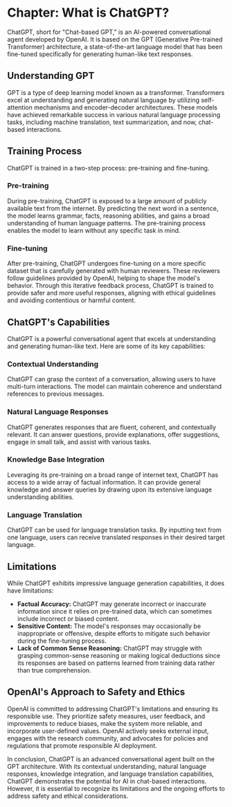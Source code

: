 Chapter: What is ChatGPT?
=========================

ChatGPT, short for "Chat-based GPT," is an AI-powered conversational agent developed by OpenAI. It is based on the GPT (Generative Pre-trained Transformer) architecture, a state-of-the-art language model that has been fine-tuned specifically for generating human-like text responses.

Understanding GPT
-----------------

GPT is a type of deep learning model known as a transformer. Transformers excel at understanding and generating natural language by utilizing self-attention mechanisms and encoder-decoder architectures. These models have achieved remarkable success in various natural language processing tasks, including machine translation, text summarization, and now, chat-based interactions.

Training Process
----------------

ChatGPT is trained in a two-step process: pre-training and fine-tuning.

### Pre-training

During pre-training, ChatGPT is exposed to a large amount of publicly available text from the internet. By predicting the next word in a sentence, the model learns grammar, facts, reasoning abilities, and gains a broad understanding of human language patterns. The pre-training process enables the model to learn without any specific task in mind.

### Fine-tuning

After pre-training, ChatGPT undergoes fine-tuning on a more specific dataset that is carefully generated with human reviewers. These reviewers follow guidelines provided by OpenAI, helping to shape the model's behavior. Through this iterative feedback process, ChatGPT is trained to provide safer and more useful responses, aligning with ethical guidelines and avoiding contentious or harmful content.

ChatGPT's Capabilities
----------------------

ChatGPT is a powerful conversational agent that excels at understanding and generating human-like text. Here are some of its key capabilities:

### Contextual Understanding

ChatGPT can grasp the context of a conversation, allowing users to have multi-turn interactions. The model can maintain coherence and understand references to previous messages.

### Natural Language Responses

ChatGPT generates responses that are fluent, coherent, and contextually relevant. It can answer questions, provide explanations, offer suggestions, engage in small talk, and assist with various tasks.

### Knowledge Base Integration

Leveraging its pre-training on a broad range of internet text, ChatGPT has access to a wide array of factual information. It can provide general knowledge and answer queries by drawing upon its extensive language understanding abilities.

### Language Translation

ChatGPT can be used for language translation tasks. By inputting text from one language, users can receive translated responses in their desired target language.

Limitations
-----------

While ChatGPT exhibits impressive language generation capabilities, it does have limitations:

* **Factual Accuracy:** ChatGPT may generate incorrect or inaccurate information since it relies on pre-trained data, which can sometimes include incorrect or biased content.
* **Sensitive Content:** The model's responses may occasionally be inappropriate or offensive, despite efforts to mitigate such behavior during the fine-tuning process.
* **Lack of Common Sense Reasoning:** ChatGPT may struggle with grasping common-sense reasoning or making logical deductions since its responses are based on patterns learned from training data rather than true comprehension.

OpenAI's Approach to Safety and Ethics
--------------------------------------

OpenAI is committed to addressing ChatGPT's limitations and ensuring its responsible use. They prioritize safety measures, user feedback, and improvements to reduce biases, make the system more reliable, and incorporate user-defined values. OpenAI actively seeks external input, engages with the research community, and advocates for policies and regulations that promote responsible AI deployment.

In conclusion, ChatGPT is an advanced conversational agent built on the GPT architecture. With its contextual understanding, natural language responses, knowledge integration, and language translation capabilities, ChatGPT demonstrates the potential for AI in chat-based interactions. However, it is essential to recognize its limitations and the ongoing efforts to address safety and ethical considerations.
